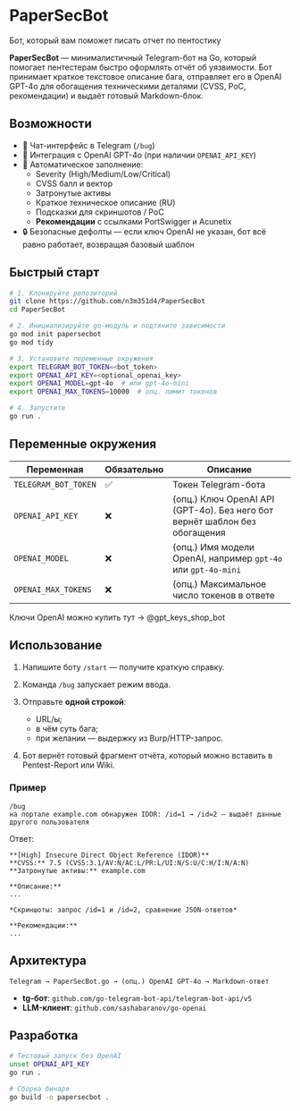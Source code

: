 # PaperSecBot
Бот, который вам поможет писать отчет по пентостику

**PaperSecBot** — минималистичный Telegram-бот на Go, который помогает пентестерам
быстро оформлять отчёт об уязвимости. Бот принимает краткое текстовое описание бага,
отправляет его в OpenAI GPT-4o для обогащения техническими деталями
(CVSS, PoC, рекомендации) и выдаёт готовый Markdown-блок.

## Возможности

- 💬 Чат-интерфейс в Telegram (`/bug`)
- 🧠 Интеграция с OpenAI GPT-4o (при наличии `OPENAI_API_KEY`)
- 📑 Автоматическое заполнение:
  - Severity (High/Medium/Low/Critical)
  - CVSS балл и вектор
  - Затронутые активы
  - Краткое техническое описание (RU)
  - Подсказки для скриншотов / PoC
  - **Рекомендации** с ссылками PortSwigger и Acunetix  
- 🔒 Безопасные дефолты — если ключ OpenAI не указан, бот всё равно работает,
  возвращая базовый шаблон

## Быстрый старт

```bash
# 1. Клонируйте репозиторий
git clone https://github.com/n3m351d4/PaperSecBot
cd PaperSecBot

# 2. Инициализируйте go-модуль и подтяните зависимости
go mod init papersecbot
go mod tidy

# 3. Установите переменные окружения
export TELEGRAM_BOT_TOKEN=<bot_token>
export OPENAI_API_KEY=<optional_openai_key>
export OPENAI_MODEL=gpt-4o  # или gpt-4o-mini
export OPENAI_MAX_TOKENS=10000  # опц. лимит токенов

# 4. Запустите
go run .
```

## Переменные окружения

| Переменная | Обязательно | Описание |
| ---------- | ----------- | -------------------------------------------- |
| `TELEGRAM_BOT_TOKEN` | ✅ | Токен Telegram-бота |
| `OPENAI_API_KEY` | ❌ | (опц.) Ключ OpenAI API (GPT-4o). Без него бот вернёт шаблон без обогащения |
| `OPENAI_MODEL` | ❌ | (опц.) Имя модели OpenAI, например `gpt-4o` или `gpt-4o-mini` |
| `OPENAI_MAX_TOKENS` | ❌ | (опц.) Максимальное число токенов в ответе |

Ключи OpenAI можно купить тут -> @gpt_keys_shop_bot

## Использование

1. Напишите боту `/start` — получите краткую справку.
2. Команда `/bug` запускает режим ввода.
3. Отправьте **одной строкой**:

   * URL/ы;
   * в чём суть бага;
   * при желании — выдержку из Burp/HTTP-запрос.
4. Бот вернёт готовый фрагмент отчёта, который можно вставить
   в Pentest-Report или Wiki.

### Пример

```
/bug
на портале example.com обнаружен IDOR: /id=1 → /id=2 — выдаёт данные другого пользователя
```

Ответ:

```
**[High] Insecure Direct Object Reference (IDOR)**
**CVSS:** 7.5 (CVSS:3.1/AV:N/AC:L/PR:L/UI:N/S:U/C:H/I:N/A:N)
**Затронутые активы:** example.com

**Описание:**
...

*Скриншоты: запрос /id=1 и /id=2, сравнение JSON-ответов*

**Рекомендации:**
...
```

## Архитектура

```
Telegram → PaperSecBot.go → (опц.) OpenAI GPT-4o → Markdown-ответ
```

* **tg-бот**: `github.com/go-telegram-bot-api/telegram-bot-api/v5`
* **LLM-клиент**: `github.com/sashabaranov/go-openai`

## Разработка

```bash
# Тестовый запуск без OpenAI
unset OPENAI_API_KEY
go run .

# Сборка бинаря
go build -o papersecbot .


